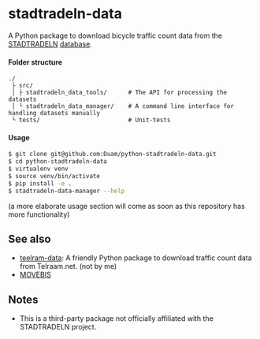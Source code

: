# stadtradeln-data
A Python package to download bicycle traffic count data from the [STADTRADELN](https://www.stadtradeln.de/home) [database](https://www.mcloud.de/web/guest/suche/-/results/detail/ECF9DF02-37DC-4268-B017-A7C2CF302006).

#### Folder structure
```
./
 ├ src/
 │ ├ stadtradeln_data_tools/      # The API for processing the datasets
 │ └ stadtradeln_data_manager/    # A command line interface for handling datasets manually
 └ tests/                         # Unit-tests
```

#### Usage
```bash
$ git clone git@github.com:Duam/python-stadtradeln-data.git
$ cd python-stadtradeln-data
$ virtualenv venv
$ source venv/bin/activate
$ pip install -e .
$ stadtradeln-data-manager --help
```

(a more elaborate usage section will come as soon as this repository has more functionality)

## See also
- [teelram-data](https://github.com/barentsen/telraam-data): A friendly Python package to download traffic count data from Telraam.net. (not by me)
- [MOVEBIS](https://www.bmvi.de/SharedDocs/DE/Artikel/DG/mfund-projekte/verbesserung-der-fahrradinfrastruktur-movebis.html)

## Notes
- This is a third-party package not officially affiliated with the STADTRADELN project.
